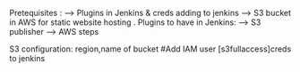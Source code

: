 Pretequisites :
--> Plugins in Jenkins & creds adding to jenkins
--> S3 bucket in AWS for static website hosting .
Plugins to have in Jenkins:
--> S3 publisher
--> AWS steps

S3 configuration:
region,name of bucket
#Add IAM user [s3fullaccess]creds to jenkins 
